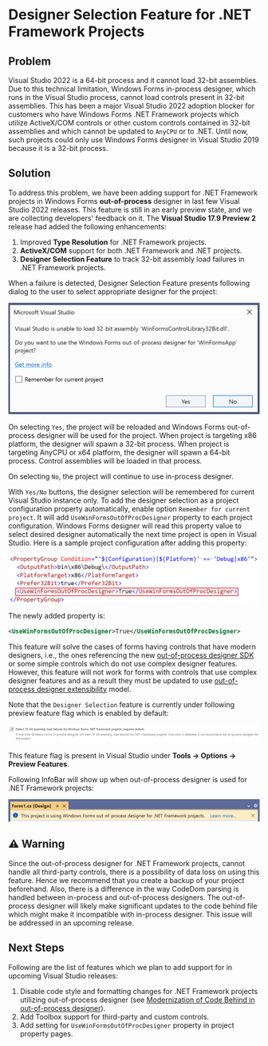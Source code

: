 # Designer Selection Feature for .NET Framework Projects

## Problem
Visual Studio 2022 is a 64-bit process and it cannot load 32-bit assemblies. Due to this technical limitation, Windows Forms in-process designer, which runs in the Visual Studio process, cannot load controls present in 32-bit assemblies.
This has been a major Visual Studio 2022 adoption blocker for customers who have Windows Forms .NET Framework projects which utilize ActiveX/COM controls or other custom controls contained in 32-bit assemblies and which cannot be updated to `AnyCPU` or to .NET. Until now, such projects could only use Windows Forms designer in Visual Studio 2019 because it is a 32-bit process.

## Solution
To address this problem, we have been adding support for .NET Framework projects in Windows Forms **out-of-process** designer in last few Visual Studio 2022 releases.
This feature is still in an early preview state, and we are collecting developers' feedback on it. The **Visual Studio 17.9 Preview 2** release had added the following enhancements:
1. Improved **Type Resolution** for .NET Framework projects.
2. **ActiveX/COM** support for both .NET Framework and .NET projects.
3. **Designer Selection Feature** to track 32-bit assembly load failures in .NET Framework projects.

When a failure is detected, Designer Selection Feature presents following dialog to the user to select appropriate designer for the project:

![Dialog presented by Designer Selection Feature when 32-bit assembly load failure is detected](../images/designer-selection-feature-dialog.png)

On selecting `Yes`, the project will be reloaded and Windows Forms out-of-process designer will be used for the project. When project is targeting x86 platform, the designer will spawn a 32-bit process. When project is targeting AnyCPU or x64 platform, the designer will spawn a 64-bit process. Control assemblies will be loaded in that process.

On selecting `No`, the project will continue to use in-process designer.

With `Yes/No` buttons, the designer selection will be remembered for current Visual Studio instance only. To add the designer selection as a project configuration property automatically, enable option `Remember for current project`. It will add `UseWinFormsOutOfProcDesigner` property to each project configuration. Windows Forms designer will read this property value to select desired designer automatically the next time project is open in Visual Studio. Here is a sample project configuration after adding this property:

![Sample Project Configuration with the newly added property UseWinFormsOutOfProcDesigner](../images/designer-selection-project-configuration.png)

The newly added property is:
```xml
<UseWinFormsOutOfProcDesigner>True</UseWinFormsOutOfProcDesigner>
```

This feature will solve the cases of forms having controls that have modern designers, i.e., the ones referencing the new [out-of-process designer SDK](https://www.nuget.org/packages/Microsoft.WinForms.Designer.SDK) or some simple controls which do not use complex designer features. However, this feature will not work for forms with controls that use complex designer features and as a result they must be updated to use [out-of-process designer extensibility](https://github.com/microsoft/winforms-designer-extensibility) model.

Note that the `Designer Selection` feature is currently under following preview feature flag which is enabled by default:

![Detect 32-bit assembly load failures for Windows Forms .NET Framework projects feature flag](../images/designer-selection-feature-flag.png)

This feature flag is present in Visual Studio under **Tools -> Options -> Preview Features**.

Following InfoBar will show up when out-of-process designer is used for .NET Framework projects:

![InfoBar shown when out-of-process designer is used for .NET Framework projects](../images/netfx-oop-designer-infobar.png)

## :warning: Warning
Since the out-of-process designer for .NET Framework projects, cannot handle all third-party controls, there is a possibility of data loss on using this feature. Hence we recommend that you create a backup of your project beforehand.
Also, there is a difference in the way CodeDom parsing is handled between in-process and out-of-process designers. The out-of-process designer will likely make significant updates to the code behind file which might make it incompatible with in-process designer. This issue will be addressed in an upcoming release.

## Next Steps
Following are the list of features which we plan to add support for in upcoming Visual Studio releases:

1. Disable code style and formatting changes for .NET Framework projects utilizing out-of-process designer (see [Modernization of Code Behind in out-of-process designer](https://github.com/dotnet/winforms/blob/main/docs/designer/modernization-of-code-behind-in-OOP-designer/modernization-of-code-behind-in-oop-designer.md)).
2. Add Toolbox support for third-party and custom controls.
3. Add setting for `UseWinFormsOutOfProcDesigner` property in project property pages.
